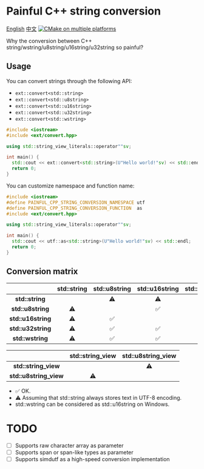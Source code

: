 # Painful C++ string conversion

[English](./README.md) [中文](./README.ZH.md) [![CMake on multiple platforms](https://github.com/Demonese/painful-cpp-string-conversion/actions/workflows/cmake-multi-platform.yml/badge.svg)](https://github.com/Demonese/painful-cpp-string-conversion/actions/workflows/cmake-multi-platform.yml)

Why the conversion between C++ string/wstring/u8string/u16string/u32string so painful?

## Usage

You can convert strings through the following API:

* `ext::convert<std::string>`
* `ext::convert<std::u8string>`
* `ext::convert<std::u16string>`
* `ext::convert<std::u32string>`
* `ext::convert<std::wstring>`

```c++
#include <iostream>
#include <ext/convert.hpp>

using std::string_view_literals::operator""sv;

int main() {
  std::cout << ext::convert<std::string>(U"Hello world!"sv) << std::endl;
  return 0;
}
```

You can customize namespace and function name:

```c++
#include <iostream>
#define PAINFUL_CPP_STRING_CONVERSION_NAMESPACE utf
#define PAINFUL_CPP_STRING_CONVERSION_FUNCTION  as
#include <ext/convert.hpp>

using std::string_view_literals::operator""sv;

int main() {
  std::cout << utf::as<std::string>(U"Hello world!"sv) << std::endl;
  return 0;
}
```

## Conversion matrix

|                    | **std::string** | **std::u8string**  | **std::u16string** | **std::u32string** |  **std::wstring**  |
|:------------------:|:---------------:|:------------------:|:------------------:|:------------------:|:------------------:|
|  **std::string**   |                 |     :warning:      |     :warning:      |     :warning:      |     :warning:      |
| **std::u8string**  |    :warning:    |                    | :white_check_mark: | :white_check_mark: | :white_check_mark: |
| **std::u16string** |    :warning:    | :white_check_mark: |                    | :white_check_mark: | :white_check_mark: |
| **std::u32string** |    :warning:    | :white_check_mark: | :white_check_mark: |                    | :white_check_mark: |
|  **std::wstring**  |    :warning:    | :white_check_mark: | :white_check_mark: | :white_check_mark: |                    |

|                        | **std::string_view** | **std::u8string_view** |
|:----------------------:|:--------------------:|:----------------------:|
|  **std::string_view**  |                      |       :warning:        |
| **std::u8string_view** |      :warning:       |                        |

* :white_check_mark: OK.
* :warning: Assuming that std::string always stores text in UTF-8 encoding.
* std::wstring can be considered as std::u16string on Windows.

# TODO

* [ ] Supports raw character array as parameter
* [ ] Supports span or span-like types as parameter
* [ ] Supports simdutf as a high-speed conversion implementation
